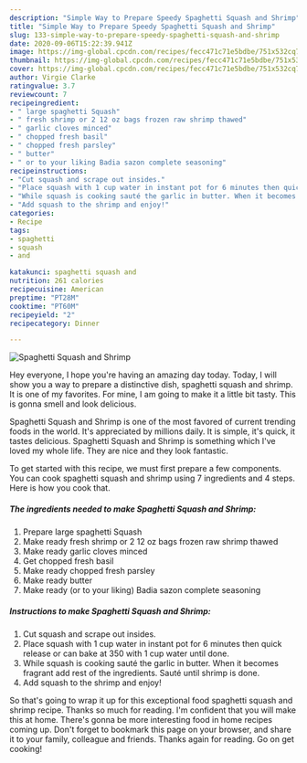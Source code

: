 ```yaml
---
description: "Simple Way to Prepare Speedy Spaghetti Squash and Shrimp"
title: "Simple Way to Prepare Speedy Spaghetti Squash and Shrimp"
slug: 133-simple-way-to-prepare-speedy-spaghetti-squash-and-shrimp
date: 2020-09-06T15:22:39.941Z
image: https://img-global.cpcdn.com/recipes/fecc471c71e5bdbe/751x532cq70/spaghetti-squash-and-shrimp-recipe-main-photo.jpg
thumbnail: https://img-global.cpcdn.com/recipes/fecc471c71e5bdbe/751x532cq70/spaghetti-squash-and-shrimp-recipe-main-photo.jpg
cover: https://img-global.cpcdn.com/recipes/fecc471c71e5bdbe/751x532cq70/spaghetti-squash-and-shrimp-recipe-main-photo.jpg
author: Virgie Clarke
ratingvalue: 3.7
reviewcount: 7
recipeingredient:
- " large spaghetti Squash"
- " fresh shrimp or 2 12 oz bags frozen raw shrimp thawed"
- " garlic cloves minced"
- " chopped fresh basil"
- " chopped fresh parsley"
- " butter"
- " or to your liking Badia sazon complete seasoning"
recipeinstructions:
- "Cut squash and scrape out insides."
- "Place squash with 1 cup water in instant pot for 6 minutes then quick release or can bake at 350 with 1 cup water until done."
- "While squash is cooking sauté the garlic in butter. When it becomes fragrant add rest of the ingredients. Sauté until shrimp is done."
- "Add squash to the shrimp and enjoy!"
categories:
- Recipe
tags:
- spaghetti
- squash
- and

katakunci: spaghetti squash and 
nutrition: 261 calories
recipecuisine: American
preptime: "PT28M"
cooktime: "PT60M"
recipeyield: "2"
recipecategory: Dinner

---
```



![Spaghetti Squash and Shrimp](https://img-global.cpcdn.com/recipes/fecc471c71e5bdbe/751x532cq70/spaghetti-squash-and-shrimp-recipe-main-photo.jpg)

Hey everyone, I hope you're having an amazing day today. Today, I will show you a way to prepare a distinctive dish, spaghetti squash and shrimp. It is one of my favorites. For mine, I am going to make it a little bit tasty. This is gonna smell and look delicious.



Spaghetti Squash and Shrimp is one of the most favored of current trending foods in the world. It's appreciated by millions daily. It is simple, it's quick, it tastes delicious. Spaghetti Squash and Shrimp is something which I've loved my whole life. They are nice and they look fantastic.


To get started with this recipe, we must first prepare a few components. You can cook spaghetti squash and shrimp using 7 ingredients and 4 steps. Here is how you cook that.

<!--inarticleads1-->

##### The ingredients needed to make Spaghetti Squash and Shrimp:

1. Prepare  large spaghetti Squash
1. Make ready  fresh shrimp or 2 12 oz bags frozen raw shrimp thawed
1. Make ready  garlic cloves minced
1. Get  chopped fresh basil
1. Make ready  chopped fresh parsley
1. Make ready  butter
1. Make ready  (or to your liking) Badia sazon complete seasoning




<!--inarticleads2-->

##### Instructions to make Spaghetti Squash and Shrimp:

1. Cut squash and scrape out insides.
1. Place squash with 1 cup water in instant pot for 6 minutes then quick release or can bake at 350 with 1 cup water until done.
1. While squash is cooking sauté the garlic in butter. When it becomes fragrant add rest of the ingredients. Sauté until shrimp is done.
1. Add squash to the shrimp and enjoy!




So that's going to wrap it up for this exceptional food spaghetti squash and shrimp recipe. Thanks so much for reading. I'm confident that you will make this at home. There's gonna be more interesting food in home recipes coming up. Don't forget to bookmark this page on your browser, and share it to your family, colleague and friends. Thanks again for reading. Go on get cooking!
